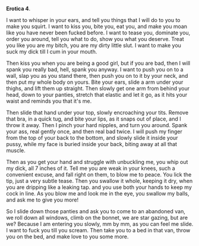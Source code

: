 **Erotica 4**.

I want to whisper in your ears, and tell you things that I will do to you to make you squirt. I want to kiss you, bite you, eat you, and make you moan like you have never been fucked before. I want to tease you, dominate you, order you around, tell you what to do, show you what you deserve. Treat you like you are my bitch, you are my dirty little slut. I want to make you suck my dick till I cum in your mouth.

Then kiss you when you are being a good girl, but if you are bad, then I will spank you really bad, hell, spank you anyway. I want to push you on to a wall, slap you as you stand there, then push you on to it by your neck, and then put my whole body on yours. Bite your ears, slide a arm under your thighs, and lift them up straight. Then slowly get one arm from behind your head, down to your panties, stretch that elastic and let it go, as it hits your waist and reminds you that it's me. 

Then slide that hand under your top, slowly encroaching your tits. Remove that bra, in a quick tug, and bite your lips, as it snaps out of place, and I throw it away. Then I pinch your hard nipples, and turn you around. Spank your ass, real gently once, and then real bad twice. I will push my finger from the top of your back to the bottom, and slowly slide it inside your pussy, while my face is buried inside your back, biting away at all that muscle.

Then as you get your hand and struggle with unbuckling me, you whip out my dick, all 7 inches of it. Tell me you are weak in your knees, such a convenient excuse, and fall right on them, to blow me to peace. You lick the tip, just a very subtle tease. Then you swallow it whole, keeping it dry, when you are dripping like a leaking tap. and you use both your hands to keep my cock in line. As you blow me and look me in the eye, you swallow my balls, and ask me to give you more!

So I slide down those panties and ask you to come to an abandoned van, we roll down all windows, climb on the bonnet, we are star gazing, but are we? Because I am entering you slowly, mm by mm, as you can feel me slide. I want to fuck you till you scream. Then take you to a bed in that van, throw you on the bed, and make love to you some more.
